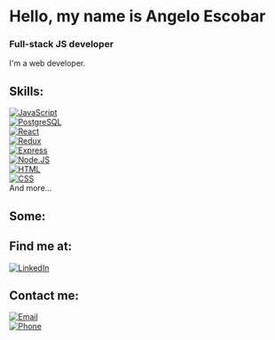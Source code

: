 #  Hello, my name is Angelo Escobar
### Full-stack JS developer

<!--  <img height="300" width="100%" src="./fondo.gif" /> -->

I'm a web developer.

<!--  -->

## Skills:

[![JavaScript](https://img.shields.io/badge/JavaScript-F7DF1E?style=for-the-badge&logo=javascript&logoColor=white&labelColor=101010)]()
</br>
[![PostgreSQL](https://img.shields.io/badge/PostgreSQL-084CBB?style=for-the-badge&logo=postgresql&logoColor=white&labelColor=101010)]()
</br>
[![React](https://img.shields.io/badge/React-D16D05?style=for-the-badge&logo=react&logoColor=white&labelColor=101010)]()
</br>
[![Redux](https://img.shields.io/badge/Redux-7008AF?style=for-the-badge&logo=redux&logoColor=white&labelColor=101010)]()
</br>
[![Express](https://img.shields.io/badge/Express-339933?style=for-the-badge&logo=express&logoColor=white&labelColor=101010)]()
</br>
   [![Node.JS](https://img.shields.io/badge/Node.JS-012564?style=for-the-badge&logo=node.js&logoColor=white&labelColor=101010)]()
</br>
   [![HTML](https://img.shields.io/badge/HTML-A23D03?style=for-the-badge&logo=html&logoColor=white&labelColor=101010)]()
</br>
   [![CSS](https://img.shields.io/badge/CSS-1A867F?style=for-the-badge&logo=css&logoColor=white&labelColor=101010)]()
</br>
And more...

## Some:

## Find me at:

[![LinkedIn](https://img.shields.io/badge/LinkedIn-Angelo_Escobar-0077B5?style=for-the-badge&logo=linkedin&logoColor=white&labelColor=101010)](https://www.linkedin.com/in/angelo-escobar-dev)


## Contact me:

[![Email](https://img.shields.io/badge/angeloo.esc@gmail.com-my_personal_email-1B8C26?style=for-the-badge&logo=gmail&logoColor=white&labelColor=101010)](mailto:angeloo.esc@gmail.com)
</br>
[![Phone](https://img.shields.io/badge/+543624901815-my_phone_number-1B8C26?style=for-the-badge&logo=phone&logoColor=white&labelColor=101010)](mailto:angeloo.esc@gmail.com)
